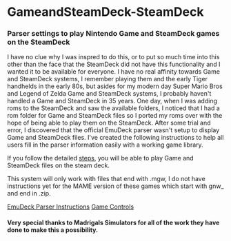 # GameandSteamDeck-SteamDeck

### Parser settings to play Nintendo Game and SteamDeck games on the SteamDeck

I have no clue why I was inspred to do this, or to put so much time into this other than the face that the SteamDeck did not have this functionality and I wanted it to be available for everyone. I have no real affinity towards Game and SteamDeck systems, I remember playing them and the early Tiger handhelds in the early 80s, but asides for my modern day Super Mario Bros and Legend of Zelda Game and SteamDeck systems, I probably haven't handled a Game and SteamDeck in 35 years. One day, when I was adding roms to the SteamDeck and saw the available folders, I noticed that I had a rom folder for Game and SteamDeck files so I ported my roms over with the hope of being able to play them on the SteamDeck. After some trial and error, I discovered that the official EmuDeck parser wasn't setup to display Game and SteamDeck files. I've created the following instructions to help all users fill in the parser information easily with a working game library. 

If you follow the detailed [steps](/instructions.md), you will be able to play Game and SteamDeck files on the steam deck. 

This system will only work with files that end with .mgw, I do not have instructions yet for the MAME version of these games which start with gnw_ and end in .zip. 

[EmuDeck Parser Instructions](/Instructions.md)
[Game Controls](/Game_Controls.md)
 <!-- [Artwork](/Artwork.md) -->
 <!-- [Game Names](/Names.md) -->
  

#### Very special thanks to Madrigals Simulators for all of the work they have done to make this a possibility. 
